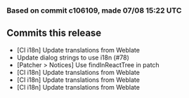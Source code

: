 ### Based on commit c106109, made 07/08 15:22 UTC
## Commits this release
  - [CI i18n] Update translations from Weblate
  - Update dialog strings to use i18n (#78)
  - [Patcher > Notices] Use findInReactTree in patch
  - [CI i18n] Update translations from Weblate
  - [CI i18n] Update translations from Weblate
  - [CI i18n] Update translations from Weblate